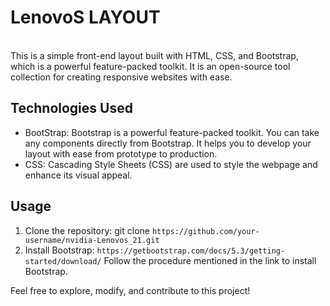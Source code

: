 # LenovoS LAYOUT

<br>
This is a simple front-end layout built with HTML, CSS, and Bootstrap, which is a powerful feature-packed toolkit. It is an open-source tool collection for creating responsive websites with ease.
<br>

## Technologies Used

- BootStrap: Bootstrap is a powerful feature-packed toolkit. You can take any components directly from Bootstrap. It helps you to develop your layout with ease from prototype to production.
- CSS: Cascading Style Sheets (CSS) are used to style the webpage and enhance its visual appeal.
  <br>

## Usage

1. Clone the repository: git clone `https://github.com/your-username/nvidia-Lenovos_21.git`
2. Install Bootstrap: `https://getbootstrap.com/docs/5.3/getting-started/download/` Follow the procedure mentioned in the link to install Bootstrap.

Feel free to explore, modify, and contribute to this project!
